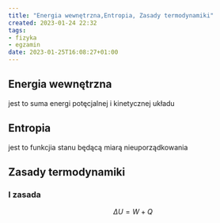 ```yaml
---
title: "Energia wewnętrzna,Entropia, Zasady termodynamiki"
created: 2023-01-24 22:32
tags:
- fizyka
- egzamin
date: 2023-01-25T16:08:27+01:00
---
```


## Energia wewnętrzna

jest to suma energi potęcjalnej i kinetycznej układu

## Entropia

jest to funkcjia stanu będącą miarą nieuporządkowania

## Zasady termodynamiki

### I zasada
 
$$
\Delta U = W+Q
$$
